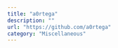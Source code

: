 ```yaml
---
title: "a0rtega"
description: ""
url: "https://github.com/a0rtega"
category: "Miscellaneous"
---
```


